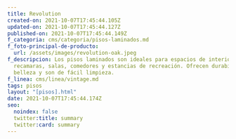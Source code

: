 ```yaml
---
title: Revolution
created-on: 2021-10-07T17:45:44.105Z
updated-on: 2021-10-07T17:45:44.127Z
published-on: 2021-10-07T17:45:44.149Z
f_categoria: cms/categoria/pisos-laminados.md
f_foto-principal-de-producto:
  url: /assets/images/revolution-oak.jpeg
f_descripcion: Los pisos laminados son ideales para espacios de interior como
  recamaras, salas, comedores y estancias de recreación. Ofrecen durabilidad,
  belleza y son de fácil limpieza.
f_linea: cms/linea/vintage.md
tags: pisos
layout: "[pisos].html"
date: 2021-10-07T17:45:44.174Z
seo:
  noindex: false
  twitter:title: summary
  twitter:card: summary
---
```

